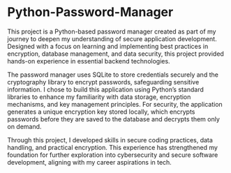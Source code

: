 # Python-Password-Manager
 
This project is a Python-based password manager created as part of my journey to deepen my understanding of secure application development. Designed with a focus on learning and implementing best practices in encryption, database management, and data security, this project provided hands-on experience in essential backend technologies.

The password manager uses SQLite to store credentials securely and the cryptography library to encrypt passwords, safeguarding sensitive information. I chose to build this application using Python’s standard libraries to enhance my familiarity with data storage, encryption mechanisms, and key management principles. For security, the application generates a unique encryption key stored locally, which encrypts passwords before they are saved to the database and decrypts them only on demand.

Through this project, I developed skills in secure coding practices, data handling, and practical encryption. This experience has strengthened my foundation for further exploration into cybersecurity and secure software development, aligning with my career aspirations in tech.
